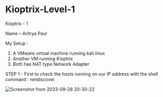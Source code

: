 # Kioptrix-Level-1

Kioptrix - 1

Name – Aritrya Paul 

My Setup : 
1) A VMware virtual machine running kali linux
2) Another VM running Kioptrix
3) Both has NAT type Network Adapter

STEP 1 - First to check the hosts running on our IP address with the shell command :   netdiscover

![Screenshot from 2023-09-28 20-30-22](https://github.com/aritrya-paul/Kioptrix-Level-1/assets/129430524/d2fe884f-1260-4887-bd96-83d4e40957b3)






